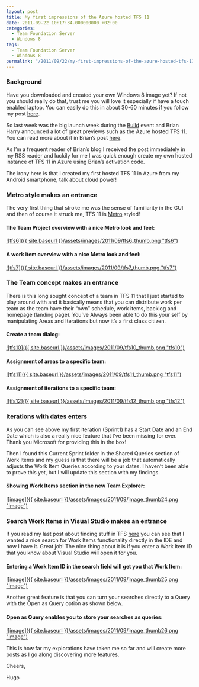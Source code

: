 ```yaml
---
layout: post
title: My first impressions of the Azure hosted TFS 11
date: 2011-09-22 10:17:34.000000000 +02:00
categories:
  - Team Foundation Server
  - Windows 8
tags:
  - Team Foundation Server
  - Windows 8
permalink: "/2011/09/22/my-first-impressions-of-the-azure-hosted-tfs-11/"
---
```


### Background

Have you downloaded and created your own Windows 8 image yet? If not you should really do that, trust me you will love it especially if have a touch enabled laptop. You can easily do this in about 30-60 minutes if you follow my post [here](http://www.hugohaggmark.com/2011/09/17/the-easiest-way-to-install-and-booting-windows-8-developer-preview-off-a-vhd-virtual-hard-disk/ "the-easiest-way-to-install-and-booting-windows-8-developer-preview-off-a-vhd-virtual-hard-disk").

So last week was the big launch week during the [Build](http://www.buildwindows.com/ "Build") event and Brian Harry announced a lot of great previews such as the Azure hosted TFS 11. You can read more about it in Brian’s post [here](http://blogs.msdn.com/b/bharry/archive/2011/09/14/team-foundation-server-on-windows-azure.aspx "Team Foundation Server on Windows Azure: A Preview is available!").

As I’m a frequent reader of Brian’s blog I received the post immediately in my RSS reader and luckily for me I was quick enough create my own hosted instance of TFS 11 in Azure using Brian’s activation code.

The irony here is that I created my first hosted TFS 11 in Azure from my Android smartphone, talk about cloud power!

### Metro style makes an entrance

The very first thing that stroke me was the sense of familiarity in the GUI and then of course it struck me, TFS 11 is [Metro](<http://en.wikipedia.org/wiki/Metro_(design_language)> "Metro") styled!

#### The Team Project overview with a nice Metro look and feel:

[![tfs6]({{ site.baseurl }}/assets/images/2011/09/tfs6_thumb.png "tfs6")](http://www.hugohaggmark.com/wp-content/uploads/2011/09/tfs6.png)

#### A work item overview with a nice Metro look and feel:

[![tfs7]({{ site.baseurl }}/assets/images/2011/09/tfs7_thumb.png "tfs7")](http://www.hugohaggmark.com/wp-content/uploads/2011/09/tfs7.png)

###

### The Team concept makes an entrance

There is this long sought concept of a team in TFS 11 that I just started to play around with and it basically means that you can distribute work per team as the team have their “own” schedule, work items, backlog and homepage (landing page). You’ve Always been able to do this your self by manipulating Areas and Iterations but now it’s a first class citizen.

#### Create a team dialog:

[![tfs10]({{ site.baseurl }}/assets/images/2011/09/tfs10_thumb.png "tfs10")](http://www.hugohaggmark.com/wp-content/uploads/2011/09/tfs10.png)

#### Assignment of areas to a specific team:

[![tfs11]({{ site.baseurl }}/assets/images/2011/09/tfs11_thumb.png "tfs11")](http://www.hugohaggmark.com/wp-content/uploads/2011/09/tfs11.png)

#### Assignment of iterations to a specific team:

[![tfs12]({{ site.baseurl }}/assets/images/2011/09/tfs12_thumb.png "tfs12")](http://www.hugohaggmark.com/wp-content/uploads/2011/09/tfs12.png)

### Iterations with dates enters

As you can see above my first iteration (Sprint1) has a Start Date and an End Date which is also a really nice feature that I’ve been missing for ever. Thank you Microsoft for providing this in the box!

Then I found this Current Sprint folder in the Shared Queries section of Work Items and my guess is that there will be a job that automatically adjusts the Work Item Queries according to your dates. I haven’t been able to prove this yet, but I will update this section with my findings.

#### Showing Work Items section in the new Team Explorer:

####

[![image]({{ site.baseurl }}/assets/images/2011/09/image_thumb24.png "image")](http://www.hugohaggmark.com/wp-content/uploads/2011/09/image24.png)

### Search Work Items in Visual Studio makes an entrance

If you read my last post about finding stuff in TFS [here](http://www.hugohaggmark.com/2011/09/09/how-do-i-find-stuff-in-tfs-2010/ "How do I find stuff in TFS 2010?") you can see that I wanted a nice search for Work Items functionality directly in the IDE and now I have it. Great job! The nice thing about it is if you enter a Work Item ID that you know about Visual Studio will open it for you.

#### Entering a Work Item ID in the search field will get you that Work Item:

[![image]({{ site.baseurl }}/assets/images/2011/09/image_thumb25.png "image")](http://www.hugohaggmark.com/wp-content/uploads/2011/09/image25.png)

Another great feature is that you can turn your searches directly to a Query with the Open as Query option as shown below.

#### Open as Query enables you to store your searches as queries:

[![image]({{ site.baseurl }}/assets/images/2011/09/image_thumb26.png "image")](http://www.hugohaggmark.com/wp-content/uploads/2011/09/image26.png)

This is how far my explorations have taken me so far and will create more posts as I go along discovering more features.

Cheers,

Hugo
